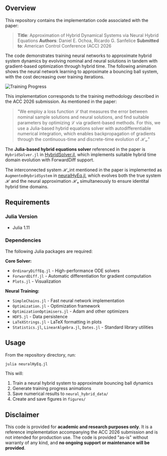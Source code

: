 ## Overview

This repository contains the implementation code associated with the paper:

> **Title**: Approximation of Hybrid Dynamical Systems via Neural Hybrid Equations
> **Authors**: Daniel E. Ochoa, Ricardo G. Sanfelice
> **Submitted to**: American Control Conference (ACC) 2026

The code demonstrates training neural networks to approximate hybrid system dynamics by evolving nominal and neural solutions in tandem with gradient-based optimization through hybrid time. The following animation shows the neural network learning to approximate a bouncing ball system, with the cost decreasing over training iterations.

![Training Progress](neural_hybrid_data/training_animation_2025-09-29_22-48-19.gif)

This implementation corresponds to the training methodology described in the ACC 2026 submission. As mentioned in the paper:

> "We employ a loss function ℒ that measures the error between nominal sample solutions and neural solutions, and find suitable parameters by optimizing ℒ via gradient-based methods. For this, we use a Julia-based hybrid equations solver with autodifferentiable numerical integration, which enables backpropagation of gradients through the continuous-time and discrete-time evolution of ℋₐ."

The **Julia-based hybrid equations solver** referenced in the paper is `HybridSolver.jl` in [HybridSolver.jl](HybridSolver.jl), which implements suitable hybrid time domain evolution with ForwardDiff support.

The interconnected system ℋ_int mentioned in the paper is implemented as `AugmentedHybridSystem` in [neuralHyEq.jl](neuralHyEq.jl), which evolves both the true system ℋ and the neural approximation ℋₐ simultaneously to ensure identital hybrid time domains.

## Requirements

### Julia Version
- Julia 1.11 

### Dependencies
The following Julia packages are required:

**Core Solver:**
- `OrdinaryDiffEq.jl` - High-performance ODE solvers
- `ForwardDiff.jl` - Automatic differentiation for gradient computation
- `Plots.jl` - Visualization

**Neural Training:**
- `SimpleChains.jl` - Fast neural network implementation
- `Optimization.jl` - Optimization framework
- `OptimizationOptimisers.jl` - Adam and other optimizers
- `HDF5.jl` - Data persistence
- `LaTeXStrings.jl` - LaTeX formatting in plots
- `Statistics.jl`, `LinearAlgebra.jl`, `Dates.jl` - Standard library utilities

## Usage

From the repository directory, run:
```bash
julia neuralHyEq.jl
```

This will:
1. Train a neural hybrid system to approximate bouncing ball dynamics
2. Generate training progress animations
3. Save numerical results to `neural_hybrid_data/`
4. Create and save figures in `figures/`

## Disclaimer

This code is provided for **academic and research purposes only**. It is a reference implementation accompanying the ACC 2026 submission and is not intended for production use. The code is provided "as-is" without warranty of any kind, and **no ongoing support or maintenance will be provided**.